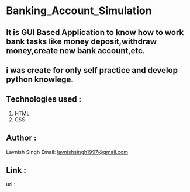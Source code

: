 # Banking_Account_Simulation

## It is GUI Based Application to know how to work bank tasks like money deposit,withdraw money,create new bank account,etc.
## i was create for only self practice and develop python knowlege.

## Technologies used :
   1. HTML
   2. CSS

## Author :
   Lavnish Singh
   Email: lavnishsingh1997@gmail.com

## Link :
   url :
